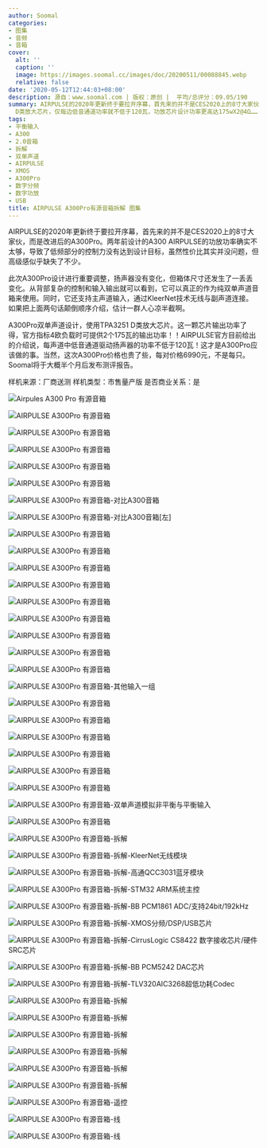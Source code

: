 ```yaml
---
author: Soomal
categories:
- 图集
- 音频
- 音箱
cover:
  alt: ''
  caption: ''
  image: https://images.soomal.cc/images/doc/20200511/00088845.webp
  relative: false
date: '2020-05-12T12:44:03+08:00'
description: 源自：www.soomal.com | 版权：原创 |  平均/总评分：09.05/190
summary: AIRPULSE的2020年更新终于要拉开序幕，首先来的并不是CES2020上的8寸大家伙，而是改进后的A300Pro。此次A300Pro进行大规模调整，双单声道设计，使用TPA3251
  D类放大芯片，仅每边低音通道功率就不低于120瓦，功放芯片设计功率更高达175wX2@4Ω……
tags:
- 平衡输入
- A300
- 2.0音箱
- 拆解
- 双单声道
- AIRPULSE
- XMOS
- A300Pro
- 数字分频
- 数字功放
- USB
title: AIRPULSE A300Pro有源音箱拆解 图集
---
```


AIRPULSE的2020年更新终于要拉开序幕，首先来的并不是CES2020上的8寸大家伙，而是改进后的A300Pro。两年前设计的A300 AIRPULSE的功放功率确实不太够，导致了低频部分的控制力没有达到设计目标，虽然性价比其实并没问题，但高级感似乎缺失了不少。

此次A300Pro设计进行重要调整，扬声器没有变化，但箱体尺寸还发生了一丢丢变化。从背部复杂的控制和输入输出就可以看到，它可以真正的作为纯双单声道音箱来使用。同时，它还支持主声道输入，通过KleerNet技术无线与副声道连接。如果把上面两句话颠倒顺序介绍，估计一群人心凉半截啊。

A300Pro双单声道设计，使用TPA3251 D类放大芯片。这一颗芯片输出功率了得，官方指标4欧负载时可提供2个175瓦的输出功率！！AIRPULSE官方目前给出的介绍说，每声道中低音通道驱动扬声器的功率不低于120瓦！这才是A300Pro应该做的事。当然，这次A300Pro价格也贵了些，每对价格6990元，不是每只。Soomal将于大概半个月后发布测评报告。


样机来源：厂商送测
样机类型：市售量产版
是否商业关系：是

![Airpules A300 Pro 有源音箱](https://images.soomal.cc/images/doc/20200511/00088800.webp)




![AIRPULSE A300Pro 有源音箱](https://images.soomal.cc/images/doc/20200511/00088801.webp)




![AIRPULSE A300Pro 有源音箱](https://images.soomal.cc/images/doc/20200511/00088802.webp)




![AIRPULSE A300Pro 有源音箱](https://images.soomal.cc/images/doc/20200511/00088803.webp)




![AIRPULSE A300Pro 有源音箱](https://images.soomal.cc/images/doc/20200511/00088804.webp)




![AIRPULSE A300Pro 有源音箱](https://images.soomal.cc/images/doc/20200511/00088805.webp)




![AIRPULSE A300Pro 有源音箱-对比A300音箱](https://images.soomal.cc/images/doc/20200511/00088806.webp)




![AIRPULSE A300Pro 有源音箱-对比A300音箱[左]](https://images.soomal.cc/images/doc/20200511/00088807.webp)




![AIRPULSE A300Pro 有源音箱](https://images.soomal.cc/images/doc/20200511/00088808.webp)




![AIRPULSE A300Pro 有源音箱](https://images.soomal.cc/images/doc/20200511/00088809.webp)




![AIRPULSE A300Pro 有源音箱](https://images.soomal.cc/images/doc/20200511/00088810.webp)




![AIRPULSE A300Pro 有源音箱](https://images.soomal.cc/images/doc/20200511/00088811.webp)




![AIRPULSE A300Pro 有源音箱](https://images.soomal.cc/images/doc/20200511/00088812.webp)




![AIRPULSE A300Pro 有源音箱](https://images.soomal.cc/images/doc/20200511/00088813.webp)




![AIRPULSE A300Pro 有源音箱](https://images.soomal.cc/images/doc/20200511/00088814.webp)




![AIRPULSE A300Pro 有源音箱](https://images.soomal.cc/images/doc/20200511/00088815.webp)




![AIRPULSE A300Pro 有源音箱](https://images.soomal.cc/images/doc/20200511/00088816.webp)




![AIRPULSE A300Pro 有源音箱-其他输入一组](https://images.soomal.cc/images/doc/20200511/00088817.webp)




![AIRPULSE A300Pro 有源音箱](https://images.soomal.cc/images/doc/20200511/00088818.webp)




![AIRPULSE A300Pro 有源音箱](https://images.soomal.cc/images/doc/20200511/00088819.webp)




![AIRPULSE A300Pro 有源音箱](https://images.soomal.cc/images/doc/20200511/00088820.webp)




![AIRPULSE A300Pro 有源音箱](https://images.soomal.cc/images/doc/20200511/00088821.webp)




![AIRPULSE A300Pro 有源音箱](https://images.soomal.cc/images/doc/20200511/00088822.webp)




![AIRPULSE A300Pro 有源音箱](https://images.soomal.cc/images/doc/20200511/00088823.webp)




![AIRPULSE A300Pro 有源音箱-双单声道模拟非平衡与平衡输入](https://images.soomal.cc/images/doc/20200511/00088824.webp)




![AIRPULSE A300Pro 有源音箱](https://images.soomal.cc/images/doc/20200511/00088825.webp)




![AIRPULSE A300Pro 有源音箱-拆解](https://images.soomal.cc/images/doc/20200511/00088826.webp)




![AIRPULSE A300Pro 有源音箱-拆解-KleerNet无线模块](https://images.soomal.cc/images/doc/20200511/00088827.webp)




![AIRPULSE A300Pro 有源音箱-拆解-高通QCC3031蓝牙模块](https://images.soomal.cc/images/doc/20200511/00088828.webp)




![AIRPULSE A300Pro 有源音箱-拆解-STM32 ARM系统主控](https://images.soomal.cc/images/doc/20200511/00088829.webp)




![AIRPULSE A300Pro 有源音箱-拆解-BB PCM1861 ADC/支持24bit/192kHz](https://images.soomal.cc/images/doc/20200511/00088830.webp)




![AIRPULSE A300Pro 有源音箱-拆解-XMOS分频/DSP/USB芯片](https://images.soomal.cc/images/doc/20200511/00088831.webp)




![AIRPULSE A300Pro 有源音箱-拆解-CirrusLogic CS8422 数字接收芯片/硬件SRC芯片](https://images.soomal.cc/images/doc/20200511/00088832.webp)




![AIRPULSE A300Pro 有源音箱-拆解-BB PCM5242 DAC芯片](https://images.soomal.cc/images/doc/20200511/00088833.webp)




![AIRPULSE A300Pro 有源音箱-拆解-TLV320AIC3268超低功耗Codec](https://images.soomal.cc/images/doc/20200511/00088834.webp)




![AIRPULSE A300Pro 有源音箱-拆解](https://images.soomal.cc/images/doc/20200511/00088836.webp)




![AIRPULSE A300Pro 有源音箱-拆解](https://images.soomal.cc/images/doc/20200511/00088837.webp)




![AIRPULSE A300Pro 有源音箱-拆解](https://images.soomal.cc/images/doc/20200511/00088838.webp)




![AIRPULSE A300Pro 有源音箱-拆解](https://images.soomal.cc/images/doc/20200511/00088839.webp)




![AIRPULSE A300Pro 有源音箱-拆解](https://images.soomal.cc/images/doc/20200511/00088840.webp)




![AIRPULSE A300Pro 有源音箱-拆解](https://images.soomal.cc/images/doc/20200511/00088841.webp)




![AIRPULSE A300Pro 有源音箱-遥控](https://images.soomal.cc/images/doc/20200511/00088842.webp)




![AIRPULSE A300Pro 有源音箱-线](https://images.soomal.cc/images/doc/20200511/00088843.webp)




![AIRPULSE A300Pro 有源音箱-线](https://images.soomal.cc/images/doc/20200511/00088844.webp)